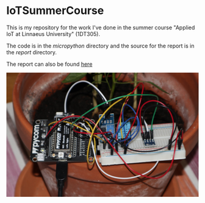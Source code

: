 # IoTSummerCourse

This is my repository for the work I've done in the summer course "Applied IoT at Linnaeus University" (1DT305).

The code is in the *micropython* directory and the source for the report is in the *report* directory.

The report can also be found [here](https://hackmd.io/@mpetter/HyrfZ0TCu)

![My project](report/lopy-and-sensors.jpg)